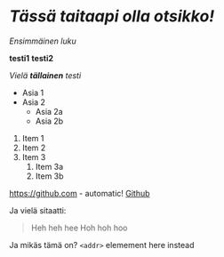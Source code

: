# *Tässä taitaapi olla otsikko!*

_Ensimmäinen luku_

**testi1**
__testi2__

_Vielä **tällainen** testi_

* Asia 1
* Asia 2
  * Asia 2a
  * Asia 2b

1. Item 1
1. Item 2
1. Item 3
   1. Item 3a
   1. Item 3b

https://github.com - automatic!
[Github](http://github.com)

Ja vielä sitaatti:

> Heh heh hee
> Hoh hoh hoo

Ja mikäs tämä on?
`<addr>` elemement here instead
